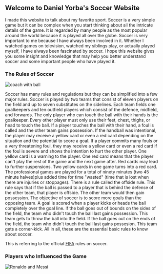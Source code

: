 ## Welcome to Daniel Yorba's Soccer Website

I made this website to talk about my favorite sport. Soccer is a very simple game but it can be complex when you start thinking about all the intricate details of the game. It is regarded by many people as the most popular around the world because it is played all over the globe. Soccer is very important to me because I have always been involved in it. Whether I watched games on television, watched my siblings play, or actually played myself, I have always been fascinated by soccer. I hope this website gives you some insight and knowledge that may help you better understand soccer and some important people who have played it.

### The Rules of Soccer
![coach with ball](https://www.lawinsport.com/media/zoo/images/Soccer_Manager_Facing_Supporters_in_the_Stadium_af7508309c2511953a5a68fc01a7f479.jpg)

Soccer has many rules and regulations but they can be simplified into a few major rules. Soccer is played by two teams that consist of eleven players on the field and up to seven substitutes on the sidelines. Each team fields one goalkeepers and ten outfield players which consist of the defence, midfield, and forwards. The only player who can touch the ball with their hands is the goalkeeper. Every other player must only use their feet, chest, thighs, or head to touch the ball. If a player touches the ball with their hand, a foul is called and the other team gains possession. If the handball was intentional, the player may receive a yellow card or even a red card depending on the situation and the potential to score a goal. If a player commits many fouls or a very threatening foul, they may receive a yellow card or even a red card if the foul is severe and shows the intention to hurt the other player. One yellow card is a warning to the player. One red card means that the player can't play the rest of the game and the next game after. Red cards may lead to further suspensions. Two yellow cards in one game turns into a red card. The professional games are played for a total of ninety minutes (two 45 minute halves)plus added time for time "wasted" (time that is lost when there are injuries or stoppages). There is a rule called the offside rule. This rule says that if the ball is passed to a player that is behind the defense of the other team, that player is offside. The other team would then gain possession. The objective of soccer is to score more goals than the opposing team. A goal is scored when a player kicks or heads the ball completely over the goal line. If the ball goes out of bounds on the sides of the field, the team who didn't touch the ball last gains possession. This team gets to throw the ball into the field. If the ball goes out on the ends of the field, the team who didn't touch the ball last gains possesion. This team gets a corner-kick. All in all, these are the essential basic rules to know about soccer.

This is referring to the official [FIFA](https://img.fifa.com/image/upload/khhloe2xoigyna8juxw3.pdf) rules on soccer. 

### Players who Influenced the Game
![Ronaldo and Messi](https://en.as.com/futbol/imagenes/2020/08/29/internacional/1598709280_935915_1598709459_noticia_normal_recorte1.jpg)



